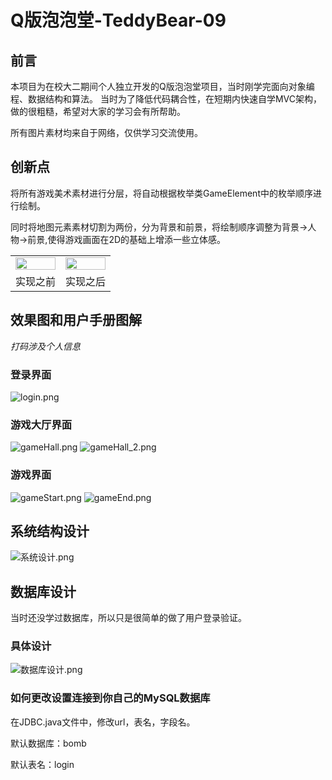 # Q版泡泡堂-TeddyBear-09
## 前言
本项目为在校大二期间个人独立开发的Q版泡泡堂项目，当时刚学完面向对象编程、数据结构和算法。
当时为了降低代码耦合性，在短期内快速自学MVC架构，做的很粗糙，希望对大家的学习会有所帮助。

所有图片素材均来自于网络，仅供学习交流使用。
## 创新点
将所有游戏美术素材进行分层，将自动根据枚举类GameElement中的枚举顺序进行绘制。

同时将地图元素素材切割为两份，分为背景和前景，将绘制顺序调整为背景->人物->前景,使得游戏画面在2D的基础上增添一些立体感。
<table>
    <tr>
        <td ><center><img src="https://raw.githubusercontent.com/TeddyBear-9/QBomb/master/png/before.png" width="100%"></center></td>
        <td ><center><img src="https://raw.githubusercontent.com/TeddyBear-9/QBomb/master/png/after.png"  width="100%"></center></td>
    </tr>
  <tr>
        <td ><center>实现之前</center></td>
        <td ><center>实现之后</center></td>
    </tr>
</table>

## 效果图和用户手册图解
*打码涉及个人信息*
### 登录界面
![login.png](https://github.com/TeddyBear-9/QBomb/blob/master/png/login.png)
### 游戏大厅界面
![gameHall.png](https://raw.githubusercontent.com/TeddyBear-9/QBomb/master/png/gameHall.png)
![gameHall_2.png](https://raw.githubusercontent.com/TeddyBear-9/QBomb/master/png/gameHall_2.png)
### 游戏界面
![gameStart.png](https://raw.githubusercontent.com/TeddyBear-9/QBomb/master/png/gameStart.png)
![gameEnd.png](https://raw.githubusercontent.com/TeddyBear-9/QBomb/master/png/gameEnd.png)
## 系统结构设计
![系统设计.png](https://raw.githubusercontent.com/TeddyBear-9/QBomb/master/png/%E7%B3%BB%E7%BB%9F%E8%AE%BE%E8%AE%A1.png)
## 数据库设计
当时还没学过数据库，所以只是很简单的做了用户登录验证。
### 具体设计
![数据库设计.png](https://raw.githubusercontent.com/TeddyBear-9/QBomb/master/png/image.png)
### 如何更改设置连接到你自己的MySQL数据库
在JDBC.java文件中，修改url，表名，字段名。

默认数据库：bomb

默认表名：login
